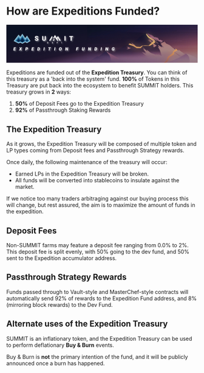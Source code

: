 # How are Expeditions Funded?

![](../.gitbook/assets/expedition-funding-masthead.jpg)

Expeditions are funded out of the **Expedition Treasury**. You can think of this treasury as a 'back into the system' fund. **100%** of Tokens in this Treasury are put back into the ecosystem to benefit SUMMIT holders. This treasury grows in **2** ways:

1. **50%** of Deposit Fees go to the Expedition Treasury
2. **92%** of Passthrough Staking Rewards

## The Expedition Treasury

As it grows, the Expedition Treasury will be composed of multiple token and LP types coming from Deposit fees and Passthrough Strategy rewards.

Once daily, the following maintenance of the treasury will occur:

* Earned LPs in the Expedition Treasury will be broken.
* All funds will be converted into stablecoins to insulate against the market.

If we notice too many traders arbitraging against our buying process this will change, but rest assured, the aim is to maximize the amount of funds in the expedition.

## Deposit Fees

Non-SUMMIT farms may feature a deposit fee ranging from 0.0% to 2%. This deposit fee is split evenly, with 50% going to the dev fund, and 50% sent to the Expedition accumulator address.

## Passthrough Strategy Rewards

Funds passed through to Vault-style and MasterChef-style contracts will automatically send 92% of rewards to the Expedition Fund address, and 8% \(mirroring block rewards\) to the Dev Fund.

## Alternate uses of the Expedition Treasury

SUMMIT is an inflationary token, and the Expedition Treasury can be used to perform deflationary **Buy & Burn** events.

Buy & Burn is **not** the primary intention of the fund, and it will be publicly announced once a burn has happened.  


